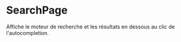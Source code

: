 # SearchPage

Affiche le moteur de recherche et les résultats en dessous au clic de l'autocompletion.
